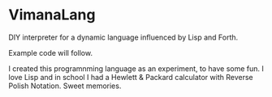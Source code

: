 # VimanaLang

DIY interpreter for a dynamic language influenced by Lisp and Forth.

Example code will follow.

I created this programnming language as an experiment, to have some fun. I love Lisp and in school I had a Hewlett & Packard calculator with Reverse Polish Notation. Sweet memories.
